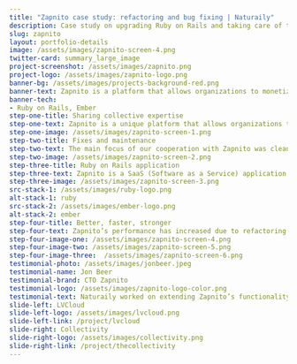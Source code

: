 ```yaml
---
title: "Zapnito case study: refactoring and bug fixing | Naturaily"
description: Case study on upgrading Ruby on Rails and taking care of the service.
slug: zapnito
layout: portfolio-details
image: /assets/images/zapnito-screen-4.png
twitter-card: summary_large_image
project-screenshot: /assets/images/zapnito.png
project-logo: /assets/images/zapnito-logo.png
banner-bg: /assets/images/projects-background-red.png
banner-text: Zapnito is a platform that allows organizations to monetize their professional expertise. In this case study, you will see how Naturaily improved it by helping in taking care of the service.
banner-tech:
- Ruby on Rails, Ember
step-one-title: Sharing collective expertise
step-one-text: Zapnito is a unique platform that allows organizations to share and monetize their professional, collective expertise with other companies and clients. With too much work on their hands, Zapnito sought for skilled and precise on-demand developers. Scaling up their IT team in order to acquire help with the small things allowed them to focus on the bigger picture of their product. Naturaily took on the challenge.
step-one-image: /assets/images/zapnito-screen-1.png
step-two-title: Fixes and maintenance
step-two-text: The main focus of our cooperation with Zapnito was cleaning up the code and refactoring service’s features. Our team upgraded Ruby on Rails version on the client’s side and performed several bug fixing. Apart from that, Naturaily was in charge of general maintenance of the service and adding cosmetic touches.
step-two-image: /assets/images/zapnito-screen-2.png
step-three-title: Ruby on Rails application
step-three-text: Zapnito is a SaaS (Software as a Service) application. It uses Ruby on Rails on the server-side, users are welcomed with Ember.js on frontend-side. PostgreSQL was used as the database system, Sendgrid as the email service.<br><br>The project has been managed using Kanban methodology.
step-three-image: /assets/images/zapnito-screen-3.png
src-stack-1: /assets/images/ruby-logo.png
alt-stack-1: ruby
src-stack-2: /assets/images/ember-logo.png
alt-stack-2: ember
step-four-title: Better, faster, stronger
step-four-text: Zapnito’s performance has increased due to refactoring and bug fixing. The service now utilizes a much more secure version of Ruby on Rails.
step-four-image-one: /assets/images/zapnito-screen-4.png
step-four-image-two: /assets/images/zapnito-screen-5.png
step-four-image-three:  /assets/images/zapnito-screen-6.png
testimonial-photo: /assets/images/jonbeer.jpeg
testimonial-name: Jon Beer
testimonial-brand: CTO Zapnito
testimonial-logo: /assets/images/zapnito-logo-color.png
testimonial-text: Naturaily worked on extending Zapnito’s functionality by developing new features and upgrade of our stack. They significantly helped us with the maintenance work. Naturaily’s responsiveness is exceptional. We were frequently updated with where things stand. While they could improve in terms of English language skills, we feel that they are an extended part of our team.
slide-left: LVCloud
slide-left-logo: /assets/images/lvcloud.png
slide-left-link: /project/lvcloud
slide-right: Collectivity
slide-right-logo: /assets/images/collectivity.png
slide-right-link: /project/thecollectivity
---
```

